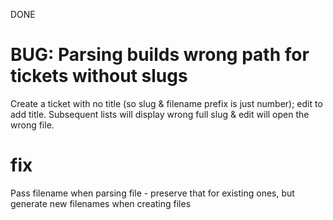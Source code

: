 DONE

# BUG: Parsing builds wrong path for tickets without slugs

Create a ticket with no title (so slug & filename prefix is just number); edit to add title. Subsequent lists will display wrong full slug & edit will open the wrong file.

# fix

Pass filename when parsing file - preserve that for existing ones, but generate
new filenames when creating files


[possibly fixed by lazy load changes]: 12 (FIXED_BY)
